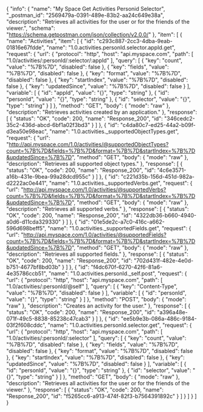 {
  "info": {
    "name": "My Space Get Activities Personid Selector",
    "_postman_id": "2569479a-0391-489e-83b2-aa24c649e38a",
    "description": "Retrieves all activities for the user or for the friends of the viewer.",
    "schema": "https://schema.getpostman.com/json/collection/v2.0.0/"
  },
  "item": [
    {
      "name": "Activities",
      "item": [
        {
          "id": "c293c887-2cc3-4dba-9eab-01816e67fdde",
          "name": "1.0.activities.personId.selector.appId.get",
          "request": {
            "url": {
              "protocol": "http",
              "host": "api.myspace.com",
              "path": [
                "1.0/activities/:personId/:selector/:appId"
              ],
              "query": [
                {
                  "key": "count",
                  "value": "%7B%7D",
                  "disabled": false
                },
                {
                  "key": "fields",
                  "value": "%7B%7D",
                  "disabled": false
                },
                {
                  "key": "format",
                  "value": "%7B%7D",
                  "disabled": false
                },
                {
                  "key": "startIndex",
                  "value": "%7B%7D",
                  "disabled": false
                },
                {
                  "key": "updatedSince",
                  "value": "%7B%7D",
                  "disabled": false
                }
              ],
              "variable": [
                {
                  "id": "appId",
                  "value": "{}",
                  "type": "string"
                },
                {
                  "id": "personId",
                  "value": "{}",
                  "type": "string"
                },
                {
                  "id": "selector",
                  "value": "{}",
                  "type": "string"
                }
              ]
            },
            "method": "GET",
            "body": {
              "mode": "raw"
            },
            "description": "Retrieves activities created by an application."
          },
          "response": [
            {
              "status": "OK",
              "code": 200,
              "name": "Response_200",
              "id": "346cedc2-35c2-436d-abcd-6bf1a02f3bd3"
            }
          ]
        },
        {
          "id": "c4da80c7-ed25-44a2-b09f-d3ea50e98eac",
          "name": "1.0.activities._supportedObjectTypes.get",
          "request": {
            "url": "http://api.myspace.com/1.0/activities/@supportedObjectTypes?count=%7B%7D&fields=%7B%7D&format=%7B%7D&startIndex=%7B%7D&updatedSince=%7B%7D",
            "method": "GET",
            "body": {
              "mode": "raw"
            },
            "description": "Retrieves all supported object types."
          },
          "response": [
            {
              "status": "OK",
              "code": 200,
              "name": "Response_200",
              "id": "4c6e3571-a16b-431e-9bea-99a28dcd955c"
            }
          ]
        },
        {
          "id": "c221d35b-156d-451d-982a-d2222ac0e441",
          "name": "1.0.activities._supportedVerbs.get",
          "request": {
            "url": "http://api.myspace.com/1.0/activities/@supportedVerbs?count=%7B%7D&fields=%7B%7D&format=%7B%7D&startIndex=%7B%7D&updatedSince=%7B%7D",
            "method": "GET",
            "body": {
              "mode": "raw"
            },
            "description": "Retrieves all supported verbs."
          },
          "response": [
            {
              "status": "OK",
              "code": 200,
              "name": "Response_200",
              "id": "4322db36-b660-4940-a0d6-d11cda329330"
            }
          ]
        },
        {
          "id": "01e5de2c-a7c0-416c-a662-596d698beff5",
          "name": "1.0.activities._supportedFields.get",
          "request": {
            "url": "http://api.myspace.com/1.0/activities/@supportedFields?count=%7B%7D&fields=%7B%7D&format=%7B%7D&startIndex=%7B%7D&updatedSince=%7B%7D",
            "method": "GET",
            "body": {
              "mode": "raw"
            },
            "description": "Retrieves all supported fields."
          },
          "response": [
            {
              "status": "OK",
              "code": 200,
              "name": "Response_200",
              "id": "702d431f-482e-4e0d-b751-4677bf8bd03b"
            }
          ]
        },
        {
          "id": "f4dc670f-6270-42f6-81a6-4e35786ccb51",
          "name": "1.0.activities.personId._self.post",
          "request": {
            "url": {
              "protocol": "http",
              "host": "api.myspace.com",
              "path": [
                "1.0/activities/:personId/@self"
              ],
              "query": [
                {
                  "key": "Content-Type",
                  "value": "%7B%7D",
                  "disabled": false
                }
              ],
              "variable": [
                {
                  "id": "personId",
                  "value": "{}",
                  "type": "string"
                }
              ]
            },
            "method": "POST",
            "body": {
              "mode": "raw"
            },
            "description": "Creates an activity for the user."
          },
          "response": [
            {
              "status": "OK",
              "code": 200,
              "name": "Response_200",
              "id": "a396a48e-071f-49c5-8838-85238c47cab3"
            }
          ]
        },
        {
          "id": "ee5b9e3b-086a-486c-9184-03f2f608cddc",
          "name": "1.0.activities.personId.selector.get",
          "request": {
            "url": {
              "protocol": "http",
              "host": "api.myspace.com",
              "path": [
                "1.0/activities/:personId/:selector"
              ],
              "query": [
                {
                  "key": "count",
                  "value": "%7B%7D",
                  "disabled": false
                },
                {
                  "key": "fields",
                  "value": "%7B%7D",
                  "disabled": false
                },
                {
                  "key": "format",
                  "value": "%7B%7D",
                  "disabled": false
                },
                {
                  "key": "startIndex",
                  "value": "%7B%7D",
                  "disabled": false
                },
                {
                  "key": "updatedSince",
                  "value": "%7B%7D",
                  "disabled": false
                }
              ],
              "variable": [
                {
                  "id": "personId",
                  "value": "{}",
                  "type": "string"
                },
                {
                  "id": "selector",
                  "value": "{}",
                  "type": "string"
                }
              ]
            },
            "method": "GET",
            "body": {
              "mode": "raw"
            },
            "description": "Retrieves all activities for the user or for the friends of the viewer."
          },
          "response": [
            {
              "status": "OK",
              "code": 200,
              "name": "Response_200",
              "id": "f5265cc6-a913-474f-82f3-b7564391892c"
            }
          ]
        }
      ]
    }
  ]
}
